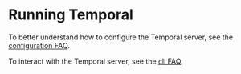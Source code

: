 # Running Temporal

To better understand how to configure the Temporal server, see the [configuration FAQ](01_server_configuration.md).

To interact with the Temporal server, see the [cli FAQ](02_cli).

